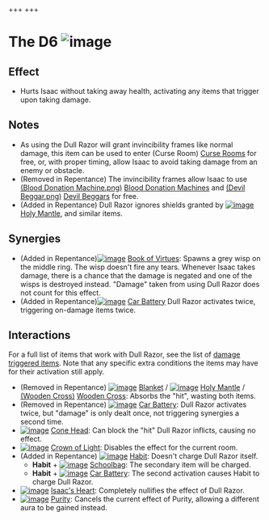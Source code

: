 +++
+++

 # The D6 ![image](/image/The_D6.png) 


Effect
--------


* Hurts Isaac without taking away health, activating any items that trigger upon taking damage.


Notes
-------


* As using the Dull Razor will grant invincibility frames like normal damage, this item can be used to enter (Curse Room) [Curse Rooms](/wiki/Curse_Room "Curse Room") for free, or, with proper timing, allow Isaac to avoid taking damage from an enemy or obstacle.
* (Removed in Repentance) The invincibility frames allow Isaac to use [(Blood Donation Machine.png)](https://static.wikia.nocookie.net/bindingofisaacre_gamepedia/images/6/6e/Blood_Donation_Machine.png/revision/latest?cb=20210821075842) [Blood Donation Machines](/wiki/Machines#Blood_Donation_Machine "Machines") and [(Devil Beggar.png)](https://static.wikia.nocookie.net/bindingofisaacre_gamepedia/images/b/b6/Devil_Beggar.png/revision/latest?cb=20210821101216) [Devil Beggars](/wiki/Beggar#Devil_Beggar "Beggar") for free.
* (Added in Repentance) Dull Razor ignores shields granted by [![image](/image/Holy_Mantle.png)](/wiki/Holy_Mantle "Holy Mantle") [Holy Mantle](/wiki/Holy_Mantle "Holy Mantle"), and similar items.


Synergies
-----------


* (Added in Repentance)[![image](/image/Book_of_Virtues.png)](/wiki/Book_of_Virtues "Book of Virtues") [Book of Virtues](/wiki/Book_of_Virtues "Book of Virtues"): Spawns a grey wisp on the middle ring. The wisp doesn't fire any tears. Whenever Isaac takes damage, there is a chance that the damage is negated and one of the wisps is destroyed instead. "Damage" taken from using Dull Razor does not count for this effect.
* (Added in Repentance)[![image](/image/Car_Battery.png)](/wiki/Car_Battery "Car Battery") [Car Battery](/wiki/Car_Battery "Car Battery") Dull Razor activates twice, triggering on-damage items twice.


Interactions
--------------


For a full list of items that work with Dull Razor, see the list of [damage triggered items](/wiki/Category:Damage-triggered_items "Category:Damage-triggered items"). Note that any specific extra conditions the items may have for their activation still apply.



* (Removed in Repentance) [![image](/image/Blanket.png)](/wiki/Blanket "Blanket") [Blanket](/wiki/Blanket "Blanket") / [![image](/image/Holy_Mantle.png)](/wiki/Holy_Mantle "Holy Mantle") [Holy Mantle](/wiki/Holy_Mantle "Holy Mantle") / [(Wooden Cross)](/wiki/Wooden_Cross "Wooden Cross") [Wooden Cross](/wiki/Wooden_Cross "Wooden Cross"): Absorbs the "hit", wasting both items.
* (Removed in Repentance) [![image](/image/Car_Battery.png)](/wiki/Car_Battery "Car Battery") [Car Battery](/wiki/Car_Battery "Car Battery"): Dull Razor activates twice, but "damage" is only dealt once, not triggering synergies a second time.
* [![image](/image/Cone_Head.png)](/wiki/Cone_Head "Cone Head") [Cone Head](/wiki/Cone_Head "Cone Head"): Can block the "hit" Dull Razor inflicts, causing no effect.
* [![image](/image/Crown_of_Light.png)](/wiki/Crown_of_Light "Crown of Light") [Crown of Light](/wiki/Crown_of_Light "Crown of Light"): Disables the effect for the current room.
* (Added in Repentance) [![image](/image/Habit.png)](/wiki/Habit "Habit") [Habit](/wiki/Habit "Habit"): Doesn't charge Dull Razor itself.
	+ **Habit** + [![image](/image/Schoolbag.png)](/wiki/Schoolbag "Schoolbag") [Schoolbag](/wiki/Schoolbag "Schoolbag"): The secondary item will be charged.
	+ **Habit** + [![image](/image/Car_Battery.png)](/wiki/Car_Battery "Car Battery") [Car Battery](/wiki/Car_Battery "Car Battery"): The second activation causes Habit to charge Dull Razor.
* [![image](/image/Isaac%27s_Heart.png)](/wiki/Isaac%27s_Heart "Isaac's Heart") [Isaac's Heart](/wiki/Isaac%27s_Heart "Isaac's Heart"): Completely nullifies the effect of Dull Razor.
* [![image](/image/Purity.png)](/wiki/Purity "Purity") [Purity](/wiki/Purity "Purity"): Cancels the current effect of Purity, allowing a different aura to be gained instead.



